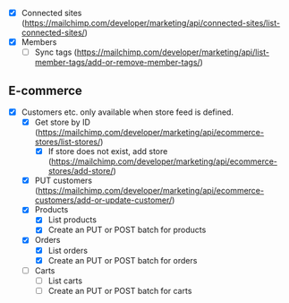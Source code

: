- [x] Connected sites (https://mailchimp.com/developer/marketing/api/connected-sites/list-connected-sites/)
- [x] Members
  - [ ] Sync tags (https://mailchimp.com/developer/marketing/api/list-member-tags/add-or-remove-member-tags/)

## E-commerce

- [x] Customers etc. only available when store feed is defined.
  - [x] Get store by ID (https://mailchimp.com/developer/marketing/api/ecommerce-stores/list-stores/)
    - [x] If store does not exist, add store (https://mailchimp.com/developer/marketing/api/ecommerce-stores/add-store/)
  - [x] PUT customers (https://mailchimp.com/developer/marketing/api/ecommerce-customers/add-or-update-customer/)
  - [x] Products
    - [x] List products
    - [x] Create an PUT or POST batch for products
  - [x] Orders
    - [x] List orders
    - [x] Create an PUT or POST batch for orders
  - [ ] Carts
    - [ ] List carts
    - [ ] Create an PUT or POST batch for carts
